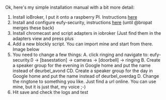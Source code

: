 Ok, here's my simple installation manual with a bit more detail:

1. Install ioBroker, I put it onto a raspberry PI. Instructions [here](https://www.iobroker.net/#en/documentation/install/linux.md)
2. Install and configure eufy-security, instructions [here](https://github.com/sunsear/ioBroker.eufy-security/tree/master/docs/en) (until @bropat merges these back)
3. Install chromecast and script adapters in iobroker (Just find them in the adapters view and press plus
4. Add a new blockly script. You can import mine and start from there. Image below
5. You need to change a few things:
  A. click ringing and navigate to: eufy-security.0 -> [basestation] -> cameras -> [doorbell] -> ringing
  B. Create a speaker group for the evening in Google home and put the name instead of deurbel_avond
  CD. Create a speaker group for the day in Google home and put the name instead of deurbel_overdag
  D. Change the ringtone to something you like. Just find a url online. You can use mine, but it is just that, my voice ;-)
6. Hit save and check the logs and test

